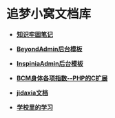# 追梦小窝文档库

- **[知识牢固笔记](http://iszmxw.github.io/studys)**
  
- **[BeyondAdmin后台模板](http://iszmxw.github.io/BeyondAdmin)**

- **[InspiniaAdmin后台模板](http://iszmxw.github.io/InspiniaAdmin)**

- **[BCM身体各项指数--PHP的C扩展](http://iszmxw.github.io/bcm/docs)**

- **[jidaxia文档](http://iszmxw.github.io/jidaxia/docs)**

- **[学校里的学习](http://iszmxw.github.io/school_study)**
